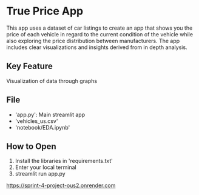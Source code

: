 # True Price App

This app uses a dataset of car listings to create an app that shows you the price of each vehicle in regard to the current condition of the vehicle while also exploring the price distribution between manufacturers. The app includes clear visualizations and insights derived from in depth analysis.

## Key Feature
Visualization of data through graphs

## File
- 'app.py': Main streamlit app
- 'vehicles_us.csv'
- 'notebook/EDA.ipynb'

## How to Open
1) Install the libraries in 'requirements.txt'
2) Enter your local terminal
3) streamlit run app.py

https://sprint-4-project-ous2.onrender.com
